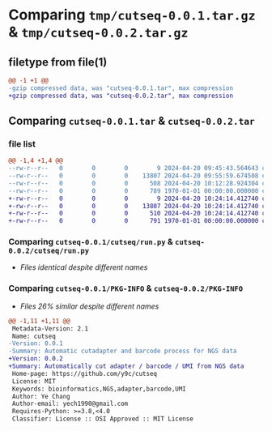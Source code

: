 # Comparing `tmp/cutseq-0.0.1.tar.gz` & `tmp/cutseq-0.0.2.tar.gz`

## filetype from file(1)

```diff
@@ -1 +1 @@
-gzip compressed data, was "cutseq-0.0.1.tar", max compression
+gzip compressed data, was "cutseq-0.0.2.tar", max compression
```

## Comparing `cutseq-0.0.1.tar` & `cutseq-0.0.2.tar`

### file list

```diff
@@ -1,4 +1,4 @@
--rw-r--r--   0        0        0        9 2024-04-20 09:45:43.564643 cutseq-0.0.1/README.md
--rw-r--r--   0        0        0    13807 2024-04-20 09:55:59.674508 cutseq-0.0.1/cutseq/run.py
--rw-r--r--   0        0        0      508 2024-04-20 10:12:28.924304 cutseq-0.0.1/pyproject.toml
--rw-r--r--   0        0        0      789 1970-01-01 00:00:00.000000 cutseq-0.0.1/PKG-INFO
+-rw-r--r--   0        0        0        9 2024-04-20 10:24:14.412740 cutseq-0.0.2/README.md
+-rw-r--r--   0        0        0    13807 2024-04-20 10:24:14.412740 cutseq-0.0.2/cutseq/run.py
+-rw-r--r--   0        0        0      510 2024-04-20 10:24:14.412740 cutseq-0.0.2/pyproject.toml
+-rw-r--r--   0        0        0      791 1970-01-01 00:00:00.000000 cutseq-0.0.2/PKG-INFO
```

### Comparing `cutseq-0.0.1/cutseq/run.py` & `cutseq-0.0.2/cutseq/run.py`

 * *Files identical despite different names*

### Comparing `cutseq-0.0.1/PKG-INFO` & `cutseq-0.0.2/PKG-INFO`

 * *Files 26% similar despite different names*

```diff
@@ -1,11 +1,11 @@
 Metadata-Version: 2.1
 Name: cutseq
-Version: 0.0.1
-Summary: Automatic cutadapter and barcode process for NGS data
+Version: 0.0.2
+Summary: Automatically cut adapter / barcode / UMI from NGS data
 Home-page: https://github.com/y9c/cutseq
 License: MIT
 Keywords: bioinformatics,NGS,adapter,barcode,UMI
 Author: Ye Chang
 Author-email: yech1990@gmail.com
 Requires-Python: >=3.8,<4.0
 Classifier: License :: OSI Approved :: MIT License
```

